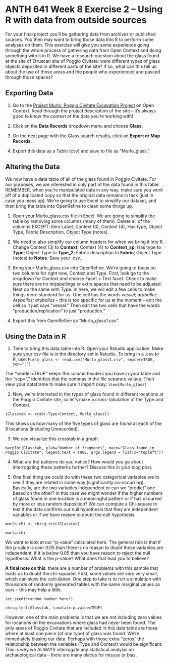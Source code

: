 # ANTH 641 Week 8 Exercise 2 – Using R with data from outside sources 

For your final project you’ll be gathering data from archives or published sources. You then may want to bring those data into R to perform some analyses on them. This exercise will give you some experience going through the whole process of gathering data from Open Context and doing something with it in R. We have a research question about the glass found at the site of Etruscan site of Poggio Civitate: were different types of glass objects deposited in different parts of the site? If so, what can this tell us about the use of those areas and the people who experienced and passed through those spaces? 

## Exporting Data

1. Go to the [Project Murlo: Poggio Civitate Excavation Project](https://opencontext.org/projects/DF043419-F23B-41DA-7E4D-EE52AF22F92F) on Open Context. Read through the project description of the site – it’s always good to know the context of the data you’re working with! 

2. Click on the __Data Records__ dropdown menu and choose __Glass__.

3. On the next page with the Glass search results, click on __Export or Map Records__. 

4. Export this data as a Table (csv) and save to file as “Murlo_glass.”

## Altering the Data

We now have a data table of all of the glass found in Poggio Civitate. For our purposes, we are interested in only part of the data found in this table. REMEMBER, when you’re manipulated data in any way, make sure you work off of a duplicated copy so that the original data remains in tack (just in case you mess up). We’re going to use Excel to simplify our dataset, and then bring the table into OpenRefine to clean some things up. 

1. Open your Murlo_glass.csv file in Excel. We are going to simplify the table by removing some columns (many of them). Delete all of the columns EXCEPT: Item Label, Context (3), Context (4), Has type, Object Type, Fabric Description, Object Type (notes). 

2. We need to also simplify our column headers for when we bring it into R. Change Context (3) to __Context__; Context (4) to __Context_sp__; Has type to __Type__; Object Type to __Type_2__; Fabric description to __Fabric__; Object Type (notes) to __Notes__. Save your .csv. 

2. Bring your Murlo_glass.csv into OpenRefine. We’re going to focus on two columns for right now, Context and Type. First, look go to the dropdown for Context and choose Facet > Text facet. Check to make sure there are no misspellings or extra spaces that need to be adjusted. Next do the same with Type. In here, we will edit a few cells to make things more standard for us. One cell has the words _vessel; aryballoi; Aryballos; aryballos_ – this is too specific for us at the moment – edit the cell so it just says “vessel.” Then edit the two cells that have the words “production/replication” to just “production.”

3. Export this from OpenRefine as “Murlo_glass1.csv”

## Using the Data in R

1. Time to bring this data table into R. Open your Rstudio application. Make sure your csv file is in the directory set in Rstudio. To bring in a .csv to R, use: 
`Murlo_glass <- read.csv("Murlo_glass1.csv", header=TRUE, sep=",")` 

The “header=TRUE” keeps the column headers you have in your table and the “sep=”,” identifies that the commas in the file separate values. 
Then view your dataframe to make sure it import okay: `View(Murlo_glass)`

2. Now, we’re interested in the types of glass found in different locations at the Poggio Civitate site, so let’s make a cross-tabulation of the Type and Context. 

`(Glasstab <- xtab(~Type+Context, Murlo_glass))`

This shows us how many of the five types of glass are found at each of the 9 locations (including Unrecorded). 

3. We can visualize this crosstab in a graph. 

`barplot(Glasstab, ylab="Number of fragments", main="Glass found in Poggio Civitate", legend.text = TRUE, args.legend = list(x="topleft"))`

4. What are the patterns do you notice? How would you go about interrogating these patterns further? Discuss this in your blog post. 

5. One final thing we could do with these two categorical variables are to see if they are related in some way (significantly co-occurring). Basically, are the two variables independent or can we “predict” one based on the other? In this case we might wonder if the higher numbers of glass found in one location is a meaningful pattern or if has occurred by more or less random deposition? We can compute a Chi-square to test if the data confirms our null hypothesis that they are independent variables or if we have reason to doubt the null hypothesis. 

`murlo.chi <- chisq.test(Glasstab)`

`murlo.chi`

We want to look at our “p-value” calculated here. The general rule is that if the p-value is over 0.05 than there is no reason to doubt these variables are independent, if it is below 0.05 than you have reason to reject the null hypothesis. What is the p-value? What does that lead you to believe? 

__A final note on this__: there are a number of problems with this sample that leads us to doubt the chi-squared. First, some values are very very small, which can skew the calculation. One step to take is to run a simulation with thousands of randomly generated tables with the same marginal values as ours – this may help a little.  

`set.seed(*random number here*)`

`chisq.test(Glasstab, simulate.p.value=TRUE)`

However, one of the main problems is that we are not including zero values for locations on the excavations where glass had never been found. The only areas of Poggio Civitate that are included in this data table are those where at least one piece (of any type) of glass was found. We’re immediately biasing our data. Perhaps with those extra “zeros” the relationship between the variables (Type and Context) would be significant. This is why we ALWAYS interrogate any statistical analysis on archaeological data – there are many places for misuse or bias. 


